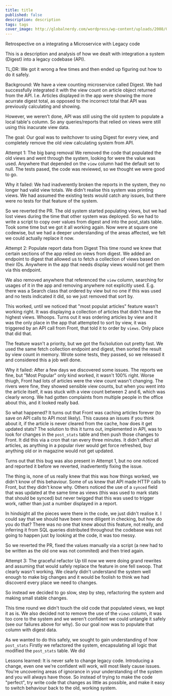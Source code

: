 ```yaml
---
title: title
published: false
description: description
tags: tags
cover_image: http://globalnerdy.com/wordpress/wp-content/uploads/2008/07/technical_difficulties_please_stand_by.jpg
---
```

Retrospective on a integrating a Microservice with Legacy code

This is a description and analysis of how we dealt with integration a system (Digest) into a legacy codebase (API).

TL;DR: We got it wrong a few times and then ended up figuring out how to do it safely.

Background:
We have a view counting microservice called Digest. We had successfully integrated it with the view count on article object returned from the API. I.e. Articles displayed in the app were showing the more acurrate digest total, as opposed to the incorrect total that API was previously calculating and showing.

However, we weren't done, API was still using the old system to populate a local table's column. So any queries/reports that relied on views were still using this inacurate view data.

The goal:
Our goal was to switchover to using Digest for every view, and completely remove the old view calculating system from API.

Attempt 1: The big bang removal
We removed the code that populated the old views and went through the system, looking for were the value was used. Anywhere that depended on the `view` column had the default set to null. The tests pased, the code was reviewed, so we thought we were good to go.

Why it failed:
We had inadverently broken the reports in the system, they no longer had valid view totals. We didn't realise this system was printing views. We had assumed the existing tests would catch any issues, but there were no tests for that feature of the system. 

So we reverted the PR. The old system started populating views, but we had lost views during the time that other system was deployed. So we had to write a script to copy over values from digest and into the post_stats table. Took some time but we got it all working again. Now were at square one codewise, but we had a deeper understanding of the areas affected, we felt we could actually replace it now.

Attempt 2: Populate report data from Digest
This time round we knew that certain sections of the app relied on views from digest. We added an endpoint to digest that allowed us to fetch a collection of views based on their IDs. Anywhere in the app that needs display views would not get them via this endpoint.

We also removed anywhere that referenced the `view` column, searching for usages of it in the app and removing anywhere not explicitly used. E.g. there was a Search class that ordered by view but no one if this was used and no tests indicated it did, so we just removed that sort by.

This worked, until we noticed that "most populat articles" feature wasn't working right. It was displaying a collection of articles that didn't have the highest views. Whoops. Turns out it was ordering articles by view and it was the only place in the app that attempted to sort by view, it was triggered by an API call from Front, that told it to order by `views`. Only place that did that.

The feature wasn't a priority, but we got the fix/solution out pretty fast. We used the same fetch collection endpoint and digest, then sorted the result by view count in memory. Wrote some tests, they passed, so we released it and considered this a job well done.

Why it failed:
After a few days we discovered some issues. The reports we fine, but "Most Popular" only kind worked, it wasn't 100% right. Worse thiugh, Front had lots of articles were the view count wasn't changing. The rivers were fine, they showed sensible view counts, but when you went into the article itself, it was stuck with a view count between 2 and 6, which was clearly wrong. We had gotten complaints from multiple people in the office about this, and it looked really bad.

So what happened? It turns out that Front was caching articles forever (to save on API calls to API most likely). This causea an issues if you think about it, if the article is never cleared from the cache, how does it get updated stats? The solution to this it turns out, implemented in API, was to look for changes in the `post_stats` table and then push those changes to Front. It did this via a cron that ran every three minutes. It didn't affect all articles, as anything in a popular river would get force refreshed, buy anything old or in magazine would not get updated.

Turns out that this bug was also present in Attempt 1, but no one noticed and reported it before we reverted, inadvertently fixing the issue.

The thing is, none of us really knew that this was how things worked, we didn't know of this behaviour. Some of us knew that API made HTTP calls to Front, but they didn't know why. Others noticed the use of a `synced` field that was updated at the same time as views (this was used to mark stats that should be synced) but never twigged that this was used to trigger work, rather than just a number displayed in a report.

In hindsight all the pieces were there in the code, we just didn't realise it. I could say that we should have been more diligent in checking, but how do you do that? There was no one that knew about this feature, not really, and inferring it from SQL queries distributed throughout the codebase was not going to happen just by looking at the code, it was too messy.

So we reverted the PR, fixed the values manually via a script (a new had to be written as the old one was not commited) and then tried again.

Attempt 3: The graceful refactor
Up till now we were doing grand rewrites and assuming that would safely replace the feature in one fell swoop. That clearly wasn't working. We clearly didn't understand the system well enough to make big changes and it would be foolish to think we had discoverd every place we need to changes.

So instead we decided to go slow, step by step, refactoring the system and making small stable changes.

This time round we didn't touch the old code that populated views, we kept it as is. We also decided not to remove the use of the `views` column, it was too core to the system and we weren't confident we could untangle it safely (see our failures above for why). So our goal now was to populate that column with digest data. 

As we wanted to do this safely, we sought to gain understanding of how `post_stats` Firstly we refactored the system, encapsulating all logic that modified the `post_stats` table. We did 

Lessons learned:
It is never safe to change legacy code. Introducing a change, even one we're confident will work, will most likely cause issues. You're uncovering areas of ignorance in your understanding of the system and you will always have those. So instead of trying to make the code "perfect", try write code that changes as little as possible, and make it easy to switch behaviour back to the old, working system.